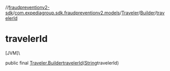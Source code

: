 //[fraudpreventionv2-sdk](../../../../index.md)/[com.expediagroup.sdk.fraudpreventionv2.models](../../index.md)/[Traveler](../index.md)/[Builder](index.md)/[travelerId](traveler-id.md)

# travelerId

[JVM]\

public final [Traveler.Builder](index.md)[travelerId](traveler-id.md)([String](https://docs.oracle.com/javase/8/docs/api/java/lang/String.html)travelerId)
